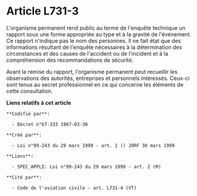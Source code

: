 # Article L731-3

L'organisme permanent rend public au terme de l'enquête technique un rapport sous une forme appropriée au type et à la
gravité de l'événement. Ce rapport n'indique pas le nom des personnes. Il ne fait état que des informations résultant de
l'enquête nécessaires à la détermination des circonstances et des causes de l'accident ou de l'incident et à la compréhension
des recommandations de sécurité.

Avant la remise du rapport, l'organisme permanent peut recueillir les observations des autorités, entreprises et personnels
intéressés. Ceux-ci sont tenus au secret professionnel en ce qui concerne les éléments de cette consultation.

**Liens relatifs à cet article**

	**Codifié par**:

	  - Décret n°67-333 1967-03-30

	**Créé par**:

	  - Loi n°99-243 du 29 mars 1999 - art. 1 () JORF 30 mars 1999

	**Liens**:

	  - SPEC_APPLI: Loi n°99-243 du 29 mars 1999 - art. 2 (M)

	**Cité par**:

	  - Code de l'aviation civile - art. L731-4 (VT)
